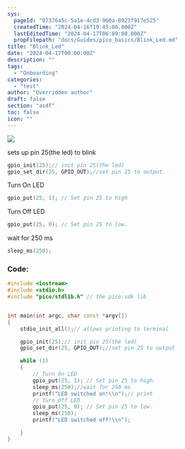 ```yaml
---
sys:
  pageId: "07376a5c-5a1e-4cd3-960a-8923f917e525"
  createdTime: "2024-04-16T19:45:00.000Z"
  lastEditedTime: "2024-04-17T06:09:00.000Z"
  propFilepath: "docs/Guides/pico_basics/Blink_Led.md"
title: "Blink_Led"
date: "2024-04-17T00:00:00Z"
description: ""
tags:
  - "Onboarding"
categories:
  - "test"
author: "Overridden author"
draft: false
section: "asdf"
toc: false
icon: ""
---
```


![](https://prod-files-secure.s3.us-west-2.amazonaws.com/d518164a-d88e-44d1-a4ee-3adb3bd8bce0/c6900f8e-01c6-48e3-b789-96998d6c744b/led.png?X-Amz-Algorithm=AWS4-HMAC-SHA256&X-Amz-Content-Sha256=UNSIGNED-PAYLOAD&X-Amz-Credential=AKIAT73L2G45HZZMZUHI%2F20240417%2Fus-west-2%2Fs3%2Faws4_request&X-Amz-Date=20240417T090138Z&X-Amz-Expires=3600&X-Amz-Signature=890e300ba780a63d1f84f5263bbd57f7b0f1823e9d87f7f4e32f8e9963c74a66&X-Amz-SignedHeaders=host&x-id=GetObject)

sets up pin 25(the led) to blink

```c++
gpio_init(25);// init pin 25(the led)
gpio_set_dir(25, GPIO_OUT);//set pin 25 to output

```

Turn On LED

```c++
gpio_put(25, 1); // Set pin 25 to high

```

Turn Off LED

```c++
gpio_put(25, 0); // Set pin 25 to low.

```

wait for 250 ms

```c++
sleep_ms(250);

```

### Code:

```c++
#include <iostream>
#include <stdio.h>
#include "pico/stdlib.h" // the pico-sdk lib


int main(int argc, char const *argv[])
{
    stdio_init_all();// allows printing to terminal

    gpio_init(25);// init pin 25(the led)
    gpio_set_dir(25, GPIO_OUT);//set pin 25 to output

    while (1)
    {
        // Turn On LED
        gpio_put(25, 1); // Set pin 25 to high
        sleep_ms(250);//wait for 250 ms
        printf("LED switched on!\\n");// print
        // Turn Off LED
        gpio_put(25, 0); // Set pin 25 to low.
        sleep_ms(250);
        printf("LED switched off!\\n");

    }
}

```
